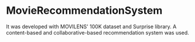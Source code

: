 # MovieRecommendationSystem
It was developed with MOVILENS' 100K dataset and Surprise library. A content-based and collaborative-based recommendation system was used.
